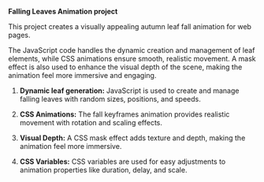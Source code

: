 **Falling Leaves Animation project**

This project creates a visually appealing autumn leaf fall animation for web pages. 

The JavaScript code handles the dynamic creation and management of leaf elements, while CSS animations ensure smooth, realistic movement. 
A mask effect is also used to enhance the visual depth of the scene, making the animation feel more immersive and engaging.

1. **Dynamic leaf generation:** JavaScript is used to create and manage falling leaves with random sizes, positions, and speeds.

2. **CSS Animations:** The fall keyframes animation provides realistic movement with rotation and scaling effects.

3. **Visual Depth:** A CSS mask effect adds texture and depth, making the animation feel more immersive.

4. **CSS Variables:** CSS variables are used for easy adjustments to animation properties like duration, delay, and scale.

